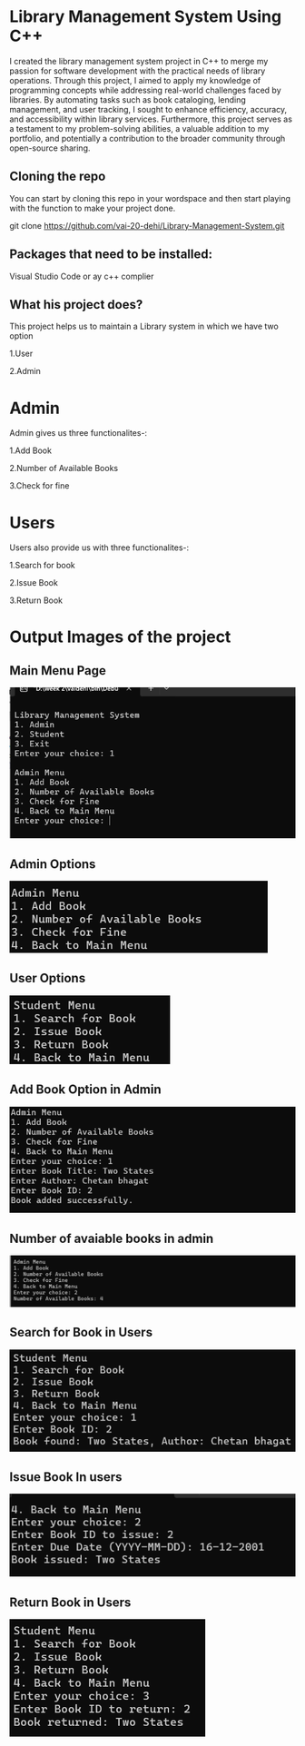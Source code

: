 # Library Management System Using C++
 I created the library management system project in C++ to merge my passion for software development with the practical needs of library operations. Through this project, I aimed to apply my knowledge of programming concepts while addressing real-world challenges faced by libraries. By automating tasks such as book cataloging, lending management, and user tracking, I sought to enhance efficiency, accuracy, and accessibility within library services. Furthermore, this project serves as a testament to my problem-solving abilities, a valuable addition to my portfolio, and potentially a contribution to the broader community through open-source sharing.
 
## Cloning the repo
You can start by cloning this repo in your wordspace and then start playing with the function to make your project done.

git clone https://github.com/vai-20-dehi/Library-Management-System.git

## Packages that need to be installed:

Visual Studio Code or ay c++ complier

## What his project does?
This project helps us to maintain a Library system in which we have two option

1.User

2.Admin

# Admin
Admin gives us three functionalites-:

1.Add Book

2.Number of Available Books

3.Check for fine

# Users
Users also provide us with three functionalites-:

1.Search for book

2.Issue Book

3.Return Book



# Output Images of the project
## Main Menu Page
![Output image](https://github.com/tanny7125/Library-Management-System/blob/main/Output%20images/Screenshot%20(804).png?raw=true)

## Admin Options
![Output image](https://github.com/tanny7125/Library-Management-System/blob/main/Output%20images/4.png?raw=true)

## User Options
![Output image](https://github.com/tanny7125/Library-Management-System/blob/main/Output%20images/Screenshot%20(809).png?raw=true)

## Add Book Option in Admin 
![Output image](https://github.com/tanny7125/Library-Management-System/blob/main/Output%20images/5.png?raw=true)

## Number of avaiable books in admin
![Output image](https://github.com/tanny7125/Library-Management-System/blob/main/Output%20images/Screenshot%20(806).png?raw=true)

## Search for Book in Users
![Output image](https://github.com/tanny7125/Library-Management-System/blob/main/Output%20images/2.png?raw=true)

## Issue Book In users
![Output image](https://github.com/tanny7125/Library-Management-System/blob/main/Output%20images/3.png?raw=true)

## Return Book in Users
![Output image](https://github.com/tanny7125/Library-Management-System/blob/main/Output%20images/1.png?raw=true)
